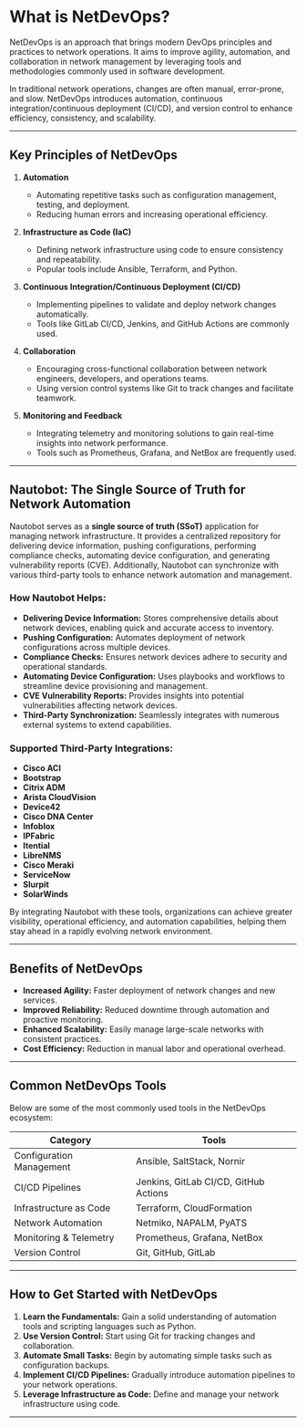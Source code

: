 # What is NetDevOps?

NetDevOps is an approach that brings modern DevOps principles and practices to network operations. It aims to improve agility, automation, and collaboration in network management by leveraging tools and methodologies commonly used in software development.

In traditional network operations, changes are often manual, error-prone, and slow. NetDevOps introduces automation, continuous integration/continuous deployment (CI/CD), and version control to enhance efficiency, consistency, and scalability.

---

## Key Principles of NetDevOps

1. **Automation**  
   - Automating repetitive tasks such as configuration management, testing, and deployment.
   - Reducing human errors and increasing operational efficiency.

2. **Infrastructure as Code (IaC)**  
   - Defining network infrastructure using code to ensure consistency and repeatability.
   - Popular tools include Ansible, Terraform, and Python.

3. **Continuous Integration/Continuous Deployment (CI/CD)**  
   - Implementing pipelines to validate and deploy network changes automatically.
   - Tools like GitLab CI/CD, Jenkins, and GitHub Actions are commonly used.

4. **Collaboration**  
   - Encouraging cross-functional collaboration between network engineers, developers, and operations teams.
   - Using version control systems like Git to track changes and facilitate teamwork.

5. **Monitoring and Feedback**  
   - Integrating telemetry and monitoring solutions to gain real-time insights into network performance.
   - Tools such as Prometheus, Grafana, and NetBox are frequently used.

---

## Nautobot: The Single Source of Truth for Network Automation

Nautobot serves as a **single source of truth (SSoT)** application for managing network infrastructure. It provides a centralized repository for delivering device information, pushing configurations, performing compliance checks, automating device configuration, and generating vulnerability reports (CVE). Additionally, Nautobot can synchronize with various third-party tools to enhance network automation and management.

### How Nautobot Helps:

- **Delivering Device Information:** Stores comprehensive details about network devices, enabling quick and accurate access to inventory.
- **Pushing Configuration:** Automates deployment of network configurations across multiple devices.
- **Compliance Checks:** Ensures network devices adhere to security and operational standards.
- **Automating Device Configuration:** Uses playbooks and workflows to streamline device provisioning and management.
- **CVE Vulnerability Reports:** Provides insights into potential vulnerabilities affecting network devices.
- **Third-Party Synchronization:** Seamlessly integrates with numerous external systems to extend capabilities.

### Supported Third-Party Integrations:

- **Cisco ACI**
- **Bootstrap**
- **Citrix ADM**
- **Arista CloudVision**
- **Device42**
- **Cisco DNA Center**
- **Infoblox**
- **IPFabric**
- **Itential**
- **LibreNMS**
- **Cisco Meraki**
- **ServiceNow**
- **Slurpit**
- **SolarWinds**

By integrating Nautobot with these tools, organizations can achieve greater visibility, operational efficiency, and automation capabilities, helping them stay ahead in a rapidly evolving network environment.

---

## Benefits of NetDevOps

- **Increased Agility:** Faster deployment of network changes and new services.
- **Improved Reliability:** Reduced downtime through automation and proactive monitoring.
- **Enhanced Scalability:** Easily manage large-scale networks with consistent practices.
- **Cost Efficiency:** Reduction in manual labor and operational overhead.

---

## Common NetDevOps Tools

Below are some of the most commonly used tools in the NetDevOps ecosystem:

| Category               | Tools                                    |
|-----------------------|-----------------------------------------|
| Configuration Management | Ansible, SaltStack, Nornir               |
| CI/CD Pipelines         | Jenkins, GitLab CI/CD, GitHub Actions    |
| Infrastructure as Code  | Terraform, CloudFormation               |
| Network Automation     | Netmiko, NAPALM, PyATS                   |
| Monitoring & Telemetry  | Prometheus, Grafana, NetBox              |
| Version Control        | Git, GitHub, GitLab                      |

---

## How to Get Started with NetDevOps

1. **Learn the Fundamentals:** Gain a solid understanding of automation tools and scripting languages such as Python.
2. **Use Version Control:** Start using Git for tracking changes and collaboration.
3. **Automate Small Tasks:** Begin by automating simple tasks such as configuration backups.
4. **Implement CI/CD Pipelines:** Gradually introduce automation pipelines to your network operations.
5. **Leverage Infrastructure as Code:** Define and manage your network infrastructure using code.

---
